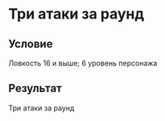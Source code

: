 # Три атаки за раунд
## Условие
Ловкость 16 и выше; 6 уровень персонажа
## Результат
Три атаки за раунд